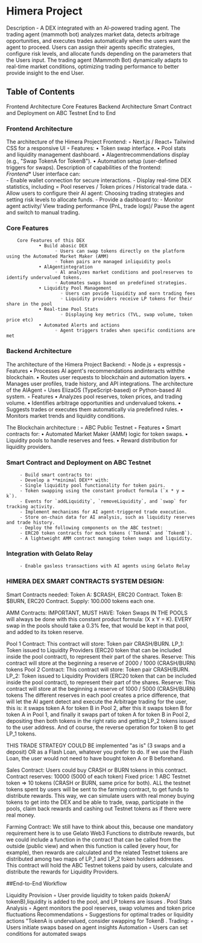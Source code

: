 # Himera Project
Description - A DEX integrated with an AI-powered trading agent. The trading agent (mammoth bot) analyzes market data, detects arbitrage opportunities, and executes trades automatically when the users want the agent to proceed. Users can assign their agents specific strategies, configure risk levels, and allocate funds depending on the parameters that the Users input. The trading agent (Mammoth Bot) dynamically adapts to real-time market conditions, optimizing trading performance to better provide insight to the end User.
## Table of Contents 
Frontend Architecture
Core Features
Backend Architecture
Smart Contract and Deployment on ABC Testnet
End to End

### Frontend Architecture

The architecture of the Himera Project Frontend:
   ◦ Next.js / React+ Tailwind CSS for a responsive UI 
   ◦ Features:
       • Token swap interface. 
       • Pool stats and liquidity management dashboard. 
       • Alagentrecommendations display (e.g., "Swap TokenA for TokenB"). 
       • Automation setup (user-defined triggers for swaps).
Description of capabilities of the frontend:  
        *Frontend** User interface can:  
                  - Enable wallet connection for secure interactions. 
                  - Display real-time DEX statistics, including =  Pool reserves / Token prices / Historical trade data. 
                  - Allow users to configure their AI agent:  Choosing trading strategies and setting risk levels to allocate funds. 
                  - Provide a dashboard to: - Monitor agent activity/  View trading performance (PnL, trade logs)/  Pause the agent and switch to manual trading.

### Core Features
        Core Features of this DEX 
                • Build abasic DEX 
                      ◦ Users can swap tokens directly on the platform using the Automated Market Maker (AMM) 
                      ◦ Token pairs are managed inliquidity pools 
                • AlAgentintegration 
                      ◦ Al analyzes market conditions and poolreserves to identify undervalued tokens. 
                      ◦ Automates swaps based on predefined strategies. 
                • Liquidity Pool Management 
                        ◦ Users can povide liquidity and earn trading fees 
                        ◦ Liquidity providers receive LP tokens for their share in the pool
                • Real-time Pool Stats 
                        ◦ Displaying key metrics (TVL, swap volume, token price etc) 
                • Automated Alerts and actions 
                      ◦ Agent triggers trades when specific conditions are met

### Backend Architecture
   The architecture of the Himera Project Backend:
   ◦ Node.js + expressjs 
   ◦ Features 
            • Processes Al agent's recommendations andinteracts withthe blockchain. 
            • Routes user requests to blockchain and automation layers. 
            • Manages user profiles, trade history, and APl integrations.
   The architecture of the AlAgent 
    ◦ Uses ElizaOS (TypeScript-based) or Python-based Al system. 
    ◦ Features 
             • Analyzes pool reserves, token prices, and trading volume. 
             • Identifies arbitrage opportunities and undervalued tokens. 
             • Suggests trades or executes them automatically via predefined rules. 
             •  Monitors market trends and liquidity conditions.

   The Blockchain architecture : 
     ◦ ABC Public Testnet 
      ◦ Features 
               • Smart contracts for: 
                     • Automated Market Maker (AMM) logic for token swaps. 
                     • Liquidity pools to handle reserves and fees. 
                     • Reward distribution for liquidity providers.

### Smart Contract and Deployment on ABC Testnet
         - Build smart contracts to:     
         - Develop a **minimal DEX** with:         
         - Single liquidity pool functionality for token pairs.         
         - Token swapping using the constant product formula (`x * y = k`).         
         - Events for `addLiquidity`, `removeLiquidity`, and `swap` for tracking activity.    
         - Implement mechanisms for AI agent-triggered trade execution.     
         - Store on-chain data for AI analysis, such as liquidity reserves and trade history. 
         - Deploy the following components on the ABC testnet:     
         - ERC20 token contracts for mock tokens (`TokenA` and `TokenB`).     
         - A lightweight AMM contract managing token swaps and liquidity. 
         
### Integration with Gelato Relay  
         - Enable gasless transactions with AI agents using Gelato Relay


### HIMERA DEX SMART CONTRACTS SYSTEM DESIGN:

Smart Contracts needed:
Token A: $CRASH, ERC20 Contract.
Token B: $BURN, ERC20 Contract.
Supply: 100.000 tokens each one.

AMM Contracts:
IMPORTANT, MUST HAVE: Token Swaps IN THE POOLS will always be done with this constant product formula: (X x Y = K).
EVERY swap in the pools should take a 0.3% fee, that would be kept in that pool, and added to its token reserve.

Pool 1 Contract:
This contract will store:
Token pair CRASH/BURN.
LP_1: Token issued to Liquidity Providers (ERC20 token that can be included inside the pool contract), to represent their part of the shares.
Reserve: This contract will store at the beginning a reserve of 2000 / 1000 (CRASH/BURN) tokens
Pool 2 Contract:
This contract will store:
Token pair CRASH/BURN.
LP_2: Token issued to Liquidity Providers (ERC20 token that can be included inside the pool contract), to represent their part of the shares.
Reserve: This contract will store at the beginning a reserve of 1000 / 5000 (CRASH/BURN) tokens
The different reserves in each pool creates a price difference, that will let the AI agent detect and execute the Arbitrage trading for the user, this is:
it swaps token A for token B in Pool 2, after this it swaps token B for token A in Pool 1, and finally it swaps part of token A for token B in Pool 2, depositing
then both tokens in the right ratio and getting LP_2 tokens issued to the user address.
And of course, the reverse operation for token B to get LP_1 tokens.

THIS TRADE STRATEGY COULD BE implemented "as is" (3 swaps and a deposit) OR as a Flash Loan, whatever you prefer to do.
If we use the Flash Loan, the user would not need to have bought token A or B beforehand.

Sales Contract:
Users could buy CRASH or BURN tokens in this contract.
Contract reserves: 10000 (5000 of each token)
Fixed price: 1 ABC Testnet token => 10 tokens (CRASH or BURN, same price for both).
ALL the testnet tokens spent by users will be sent to the farming contract, to get funds to distribute rewards.
This way, we can simulate users with real money buying tokens to get into the DEX and be able to trade, swap, participate in the pools,
claim back rewards and cashing out Testnet tokens as if there were real money.

Farming Contract:
We still have to think about this, because one mandatory requirement here is to use Gelato Web3 Functions to distribute rewards, but we could include a function
in the contract that can be called from the outside (public view) and when this function is called (every hour, for example), then rewards are calculated and the related Testnet
tokens are distributed among two maps of LP_1 and LP_2 token holders addresses.
This contract will hold the ABC Testnet tokens paid by users, calculate and distribute the rewards for Liquidity Providers.

##End-to-End Workflow 

Liquidity Provision
      ◦ User provide liquidity to token paids (tokenA/ tokenB),liquidity is added to the pool, and LP tokens are issues . 
Pool Stats Analysis 
      ◦ Agent monitors the pool reserves, swap volumes and token price fluctuations 
Recommendations 
      ◦ Suggestions for optimal trades or liquidity actions "TokenA is undervalued, consider swapping for TokenB . 
Trading: 
      ◦ Users initiate swaps based on agent insights 
Automation 
      ◦ Users can set conditions for automated swaps

